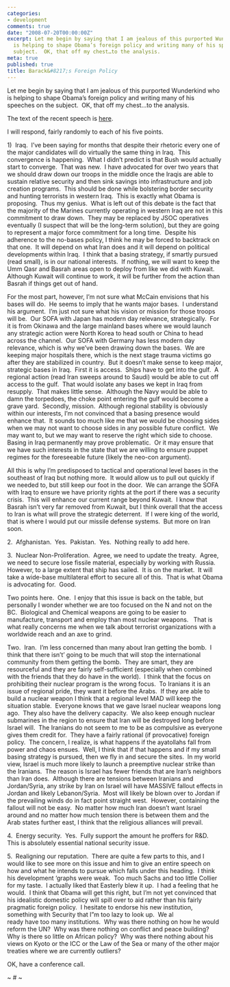 ```yaml
---
categories:
- development
comments: true
date: "2008-07-20T00:00:00Z"
excerpt: Let me begin by saying that I am jealous of this purported Wunderkind who
  is helping to shape Obama’s foreign policy and writing many of his speeches on the
  subject.  OK, that off my chest…to the analysis.
meta: true
published: true
title: Barack&#8217;s Foreign Policy
---
```


Let me begin by saying that I am jealous of this purported Wunderkind who is helping to shape Obama’s foreign policy and writing many of his speeches on the subject.  OK, that off my chest…to the analysis.

The text of the recent speech is [here][1].  

 [1]: http://my.barackobama.com/page/community/post/amandascott/gGxkFr

I will respond, fairly randomly to each of his five points.

1)  Iraq.  I’ve been saying for months that despite their rhetoric every one of the major candidates will do virtually the same thing in Iraq.  This convergence is happening.  What I didn’t predict is that Bush would actually start to converge.  That was new.  I have advocated for over two years that we should draw down our troops in the middle once the Iraqis are able to sustain relative security and then sink savings into infrastructure and job creation programs.  This should be done while bolstering border security and hunting terrorists in western Iraq.  This is exactly what Obama is proposing.  Thus my genius.  What is left out of this debate is the fact that the majority of the Marines currently operating in western Iraq are not in this commitment to draw down.  They may be replaced by JSOC operatives eventually (I suspect that will be the long-term solution), but they are going to represent a major force commitment for a long time.  Despite his adherence to the no-bases policy, I think he may be forced to backtrack on that one.  It will depend on what Iran does and it will depend on political developments within Iraq.  I think that a basing strategy, if smartly pursued (read small), is in our national interests.  If nothing, we will want to keep the Umm Qasr and Basrah areas open to deploy from like we did with Kuwait.  Although Kuwait will continue to work, it will be further from the action than Basrah if things get out of hand.  

For the most part, however, I’m not sure what McCain envisions that his bases will do.  He seems to imply that he wants major bases.  I understand his argument.  I’m just not sure what his vision or mission for those troops will be.  Our SOFA with Japan has modern day relevance, strategically.  For it is from Okinawa and the large mainland bases where we would launch any strategic action were North Korea to head south or China to head across the channel.  Our SOFA with Germany has less modern day relevance, which is why we’ve been drawing down the bases.  We are keeping major hospitals there, which is the next stage trauma victims go after they are stabilized in country.  But it doesn’t make sense to keep major, strategic bases in Iraq.  First it is access.  Ships have to get into the gulf.  A regional action (read Iran sweeps around to Saudi) would be able to cut off access to the gulf.  That would isolate any bases we kept in Iraq from resupply.  That makes little sense.  Although the Navy would be able to damn the torpedoes, the choke point entering the gulf would become a grave yard.  Secondly, mission.  Although regional stability is obviously within our interests, I’m not convinced that a basing presence would enhance that.  It sounds too much like me that we would be choosing sides when we may not want to choose sides in any possible future conflict.  We may want to, but we may want to reserve the right which side to choose.  Basing in Iraq permanently may prove problematic.  Or it may ensure that we have such interests in the state that we are willing to ensure puppet regimes for the foreseeable future (likely the neo-con argument).  

All this is why I’m predisposed to tactical and operational level bases in the southeast of Iraq but nothing more.  It would allow us to pull out quickly if we needed to, but still keep our foot in the door.  We can arrange the SOFA with Iraq to ensure we have priority rights at the port if there was a security crisis.  This will enhance our current range beyond Kuwait.  I know that Basrah isn’t very far removed from Kuwait, but I think overall that the access to Iran is what will prove the strategic deterrent.  If I were king of the world, that is where I would put our missile defense systems.  But more on Iran soon.

2.  Afghanistan.  Yes.  Pakistan.  Yes.  Nothing really to add here.  

3.  Nuclear Non-Proliferation.  Agree, we need to update the treaty.  Agree, we need to secure lose fissile material, especially by working with Russia.  However, to a large extent that ship has sailed.  It is on the market.  It will take a wide-base multilateral effort to secure all of this.  That is what Obama is advocating for.  Good.

Two points here.  One.  I enjoy that this issue is back on the table, but personally I wonder whether we are too focused on the N and not on the BC.  Biological and Chemical weapons are going to be easier to manufacture, transport and employ than most nuclear weapons.   That is what really concerns me when we talk about terrorist organizations with a worldwide reach and an axe to grind.  

Two.  Iran.  I’m less concerned than many about Iran getting the bomb.  I think that there isn’t’ going to be much that will stop the international community from them getting the bomb.  They are smart, they are resourceful and they are fairly self-sufficient (especially when combined with the friends that they do have in the world).  I think that the focus on prohibiting their nuclear program is the wrong focus.  To Iranians it is an issue of regional pride, they want it before the Arabs.  If they are able to build a nuclear weapon I think that a regional level MAD will keep the situation stable.  Everyone knows that we gave Israel nuclear weapons long ago.  They also have the delivery capacity.  We also keep enough nuclear submarines in the region to ensure that Iran will be destroyed long before Israel will.  The Iranians do not seem to me to be as compulsive as everyone gives them credit for.  They have a fairly rational (if provocative) foreign policy.  The concern, I realize, is what happens if the ayatollahs fall from power and chaos ensues.  Well, I think that if that happens and if my small basing strategy is pursued, then we fly in and secure the sites.  In my world view, Israel is much more likely to launch a preemptive nuclear strike than the Iranians.  The reason is Israel has fewer friends that are Iran’s neighbors than Iran does.  Although there are tensions between Iranians and Jordan/Syria, any strike by Iran on Israel will have MASSIVE fallout effects in Jordan and likely Lebanon/Syria.  Most will likely be blown over to Jordan if the prevailing winds do in fact point straight west.  However, containing the fallout will not be easy.  No matter how much Iran doesn’t want Israel around and no matter how much tension there is between them and the Arab states further east, I think that the religious alliances will prevail.

4.  Energy security.  Yes.  Fully support the amount he proffers for R&D.  This is absolutely essential national security issue.  

5.  Realigning our reputation.  There are quite a few parts to this, and I would like to see more on this issue and him to give an entire speech on how and what he intends to pursue which falls under this heading.  I think his development ‘graphs were weak.  Too much Sachs and too little Collier for my taste.  I actually liked that Easterly blew it up.  I had a feeling that he would.  I think that Obama will get this right, but I’m not yet convinced that his idealistic domestic policy will spill over to aid rather than his fairly pragmatic foreign policy.  I hesitate to endorse his new institution, something with Security that I”m too lazy to look up.  We al  
ready have too many institutions.  Why was there nothing on how he would reform the UN?  Why was there nothing on conflict and peace building?  Why is there so little on African policy?  Why was there nothing about his views on Kyoto or the ICC or the Law of the Sea or many of the other major treaties where we are currently outliers?

OK, have a conference call.

~ # ~